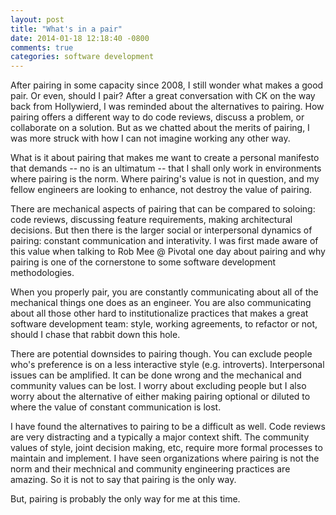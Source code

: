 ```yaml
---
layout: post
title: "What's in a pair"
date: 2014-01-18 12:18:40 -0800
comments: true
categories: software development
---
```


After pairing in some capacity since 2008, I still wonder what makes a good pair. Or even, should I pair? After a great conversation with CK on the way back from Hollywierd, I was reminded about the alternatives to pairing. How pairing offers a different way to do code reviews, discuss a problem, or collaborate on a solution. But as we chatted about the merits of pairing, I was more struck with how I can not imagine working any other way.

What is it about pairing that makes me want to create a personal manifesto that demands -- no is an ultimatum -- that I shall only work in environments where pairing is the norm. Where pairing's value is not in question, and my fellow engineers are looking to enhance, not destroy the value of pairing.

There are mechanical aspects of pairing that can be compared to soloing: code reviews, discussing feature requirements, making architectural decisions. But then there is the larger social or interpersonal dynamics of pairing: constant communication and interativity. I was first made aware of this value when talking to Rob Mee @ Pivotal one day about pairing and why pairing is one of the cornerstone to some software development methodologies.

When you properly pair, you are constantly communicating about all of the mechanical things one does as an engineer. You are also communicating about all those other hard to institutionalize practices that makes a great software development team: style, working agreements, to refactor or not, should I chase that rabbit down this hole.

There are potential downsides to pairing though. You can exclude people who's preference is on a less interactive style (e.g. introverts). Interpersonal issues can be amplified. It can be done wrong and the mechanical and community values can be lost. I worry about excluding people but I also worry about the alternative of either making pairing optional or diluted to where the value of constant communication is lost.

I have found the alternatives to pairing to be a difficult as well. Code reviews are very distracting and a typically a major context shift. The community values of style, joint decision making, etc, require more formal processes to maintain and implement. I have seen organizations where pairing is not the norm and their mechnical and community engineering practices are amazing. So it is not to say that pairing is the only way.

But, pairing is probably the only way for me at this time.


